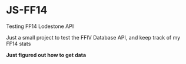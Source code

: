 # JS-FF14
Testing FF14 Lodestone API


Just a small project to test the FFIV Database API, and keep track of my FF14 stats

**Just figured out how to get data**